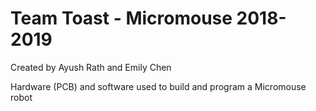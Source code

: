 Team Toast - Micromouse 2018-2019
======
Created by Ayush Rath and Emily Chen

Hardware (PCB) and software used to build and program a Micromouse robot
